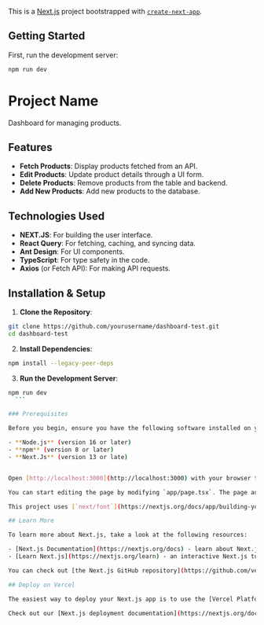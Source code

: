 This is a [Next.js](https://nextjs.org) project bootstrapped with [`create-next-app`](https://nextjs.org/docs/app/api-reference/cli/create-next-app).

## Getting Started

First, run the development server:

```bash
npm run dev
```

# Project Name

Dashboard for managing products.

## Features

- **Fetch Products**: Display products fetched from an API.
- **Edit Products**: Update product details through a UI form.
- **Delete Products**: Remove products from the table and backend.
- **Add New Products**: Add new products to the database.

## Technologies Used

- **NEXT.JS**: For building the user interface.
- **React Query**: For fetching, caching, and syncing data.
- **Ant Design**: For UI components.
- **TypeScript**: For type safety in the code.
- **Axios** (or Fetch API): For making API requests.

## Installation & Setup

  1. **Clone the Repository**:
  ```bash
  git clone https://github.com/yourusername/dashboard-test.git
  cd dashboard-test
  ```
  2. **Install Dependencies**:
  ```bash
  npm install --legacy-peer-deps
  ```
  3. **Run the Development Server**:
  ```bash
  npm run dev
    ```

### Prerequisites

Before you begin, ensure you have the following software installed on your machine:

- **Node.js** (version 16 or later)
- **npm** (version 8 or later)
- **Next.Js** (version 13 or late)


Open [http://localhost:3000](http://localhost:3000) with your browser to see the result.

You can start editing the page by modifying `app/page.tsx`. The page auto-updates as you edit the file.

This project uses [`next/font`](https://nextjs.org/docs/app/building-your-application/optimizing/fonts) to automatically optimize and load [Geist](https://vercel.com/font), a new font family for Vercel.

## Learn More

To learn more about Next.js, take a look at the following resources:

- [Next.js Documentation](https://nextjs.org/docs) - learn about Next.js features and API.
- [Learn Next.js](https://nextjs.org/learn) - an interactive Next.js tutorial.

You can check out [the Next.js GitHub repository](https://github.com/vercel/next.js) - your feedback and contributions are welcome!

## Deploy on Vercel

The easiest way to deploy your Next.js app is to use the [Vercel Platform](https://vercel.com/new?utm_medium=default-template&filter=next.js&utm_source=create-next-app&utm_campaign=create-next-app-readme) from the creators of Next.js.

Check out our [Next.js deployment documentation](https://nextjs.org/docs/app/building-your-application/deploying) for more details.
